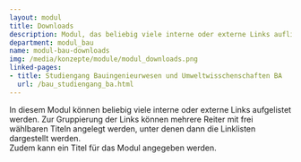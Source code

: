 ```yaml
---
layout: modul
title: Downloads
description: Modul, das beliebig viele interne oder externe Links auflistet und in Tabs gruppiert anzeigt.
department: modul_bau
name: modul-bau-downloads
img: /media/konzepte/module/modul_downloads.png
linked-pages:
- title: Studiengang Bauingenieurwesen und Umweltwisschenschaften BA
  url: /bau_studiengang_ba.html
---
```


In diesem Modul können beliebig viele interne oder externe Links aufgelistet werden.
Zur Gruppierung der Links können mehrere Reiter mit frei wählbaren Titeln angelegt werden, unter denen dann die Linklisten dargestellt werden.<br />
Zudem kann ein Titel für das Modul angegeben werden.